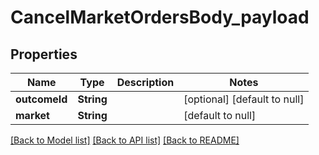 # CancelMarketOrdersBody_payload
## Properties

| Name | Type | Description | Notes |
|------------ | ------------- | ------------- | -------------|
| **outcomeId** | **String** |  | [optional] [default to null] |
| **market** | **String** |  | [default to null] |

[[Back to Model list]](../README.md#documentation-for-models) [[Back to API list]](../README.md#documentation-for-api-endpoints) [[Back to README]](../README.md)


